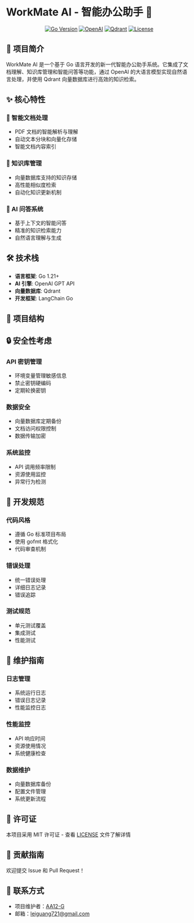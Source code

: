 # WorkMate AI - 智能办公助手 🤖

<div align="center">

[![Go Version](https://img.shields.io/badge/Go-1.21%2B-blue)](https://go.dev/)
[![OpenAI](https://img.shields.io/badge/OpenAI-GPT--4-green)](https://openai.com/)
[![Qdrant](https://img.shields.io/badge/Qdrant-1.7.0-orange)](https://qdrant.tech/)
[![License](https://img.shields.io/badge/License-MIT-yellow.svg)](LICENSE)

</div>

## 📖 项目简介

WorkMate AI 是一个基于 Go 语言开发的新一代智能办公助手系统。它集成了文档理解、知识库管理和智能问答等功能，通过 OpenAI 的大语言模型实现自然语言处理，并使用 Qdrant 向量数据库进行高效的知识检索。

## ✨ 核心特性

### 🔹 智能文档处理
- PDF 文档的智能解析与理解
- 自动文本分块和向量化存储
- 智能文档内容索引

### 🔹 知识库管理
- 向量数据库支持的知识存储
- 高性能相似度检索
- 自动化知识更新机制

### 🔹 AI 问答系统
- 基于上下文的智能问答
- 精准的知识检索能力
- 自然语言理解与生成

## 🛠️ 技术栈

- **语言框架**: Go 1.21+
- **AI 引擎**: OpenAI GPT API
- **向量数据库**: Qdrant
- **开发框架**: LangChain Go

## 📁 项目结构

## 🔒 安全性考虑

### API 密钥管理
- 环境变量管理敏感信息
- 禁止密钥硬编码
- 定期轮换密钥

### 数据安全
- 向量数据库定期备份
- 文档访问权限控制
- 数据传输加密

### 系统监控
- API 调用频率限制
- 资源使用监控
- 异常行为检测

## 📝 开发规范

### 代码风格
- 遵循 Go 标准项目布局
- 使用 gofmt 格式化
- 代码审查机制

### 错误处理
- 统一错误处理
- 详细日志记录
- 错误追踪

### 测试规范
- 单元测试覆盖
- 集成测试
- 性能测试

## 🔧 维护指南

### 日志管理
- 系统运行日志
- 错误日志记录
- 性能监控日志

### 性能监控
- API 响应时间
- 资源使用情况
- 系统健康检查

### 数据维护
- 向量数据库备份
- 配置文件管理
- 系统更新流程

## 📄 许可证

本项目采用 MIT 许可证 - 查看 [LICENSE](LICENSE) 文件了解详情

## 🤝 贡献指南

欢迎提交 Issue 和 Pull Request！

## 📮 联系方式

- 项目维护者：[AA12-G](https://github.com/AA12-G)
- 邮箱：leiguang721@gmail.com